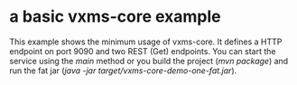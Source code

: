 # a basic vxms-core example

This example shows the minimum usage of vxms-core. It defines a HTTP endpoint on port 9090 and two REST (Get) endpoints. You can start the service using the *main* method or you build the project (*mvn package*) and run the fat jar (*java -jar target/vxms-core-demo-one-fat.jar*).